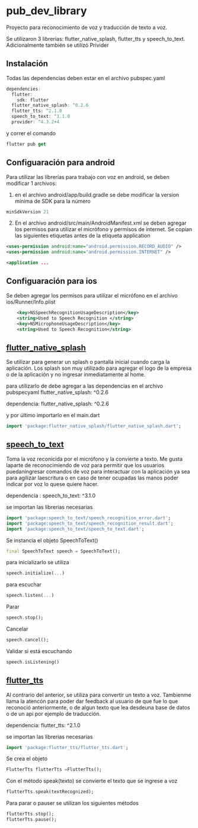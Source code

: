 # pub_dev_library

Proyecto para reconocimiento de voz y traducción de texto a voz.

Se utilizaron 3 librerias: flutter_native_splash, flutter_tts y speech_to_text.
Adicionalmente también se utilizó Privider

## Instalación

Todas las dependencias deben estar en el archivo pubspec.yaml

```dart
dependencies:
  flutter:
    sdk: flutter
  flutter_native_splash: ^0.2.6
  flutter_tts: ^2.1.0
  speech_to_text: ^3.1.0
  provider: ^4.3.2+4
```

y correr el comando

```dart
flutter pub get
```

## Configuaración para android

Para utilizar las librerías para trabajo con voz en android, se deben modificar 1 archivos:

1. en el archivo android/app/build.gradle se debe modificar la version mínima de SDK para la número

```dart
minSdkVersion 21
```

2. En el archivo android/src/main/AndroidManifest.xml se deben agregar los permisos para utilizar el micrófono y permisos de internet. Se copian las siguientes etiquetas antes de la etiqueta application

```xml
<uses-permission android:name="android.permission.RECORD_AUDIO" />
<uses-permission android:name="android.permission.INTERNET" />

<application ...
```

## Configuaración para ios

Se deben agregar los permisos para utilizar el micrófono en el archivo ios/Runner/Info.plist

```xml
	<key>NSSpeechRecognitionUsageDescription</key>
	<string>Used to Speech Recognition </string>
	<key>NSMicrophoneUsageDescription</key>
	<string>Used to Speech Recognition</string>
```

## [flutter_native_splash](https://pub.dev/packages/flutter_native_splash)

Se utilizar para generar un splash o pantalla inicial cuando carga la aplicación. Los splash son muy utilizado para agregar el logo de la empresa o de la aplicación y no ingresar inmediatamente al home.

para utilizarlo de debe agregar a las dependencias en el archivo pubspecyaml flutter_native_splash: ^0.2.6

dependencia: flutter_native_splash: ^0.2.6

y por último importarlo en el main.dart

```dart
import 'package:flutter_native_splash/flutter_native_splash.dart';
```

## [speech_to_text](https://pub.dev/packages/speech_to_text/)

Toma la voz reconicida por el micrófono y la convierte a texto. Me gusta laparte de reconocimiendo de voz para permitir que los usuarios puedaningresar
comandos de voz para interactuar con la aplicación ya sea para agilizar laescritura o en caso de tener ocupadas las manos poder indicar por voz lo quese
quiere hacer.

dependencia : speech_to_text: ^3.1.0

se importan las librerias necesarias

```dart
import 'package:speech_to_text/speech_recognition_error.dart';
import 'package:speech_to_text/speech_recognition_result.dart';
import 'package:speech_to_text/speech_to_text.dart';
```

Se instancia el objeto SpeechToText()

```dart
final SpeechToText speech = SpeechToText();
```

para inicializarlo se utiliza

```dart
speech.initialize(...)
```

para escuchar

```dart
speech.listen(...)
```

Parar

```dart
speech.stop();
```

Cancelar

```dart
speech.cancel();
```

Validar si está escuchando

```dart
speech.isListening()
```

## [flutter_tts](https://pub.dev/packages/flutter_tts/)

Al contrario del anterior, se utiliza para convertir un texto a voz. Tambienme llama la atencón para poder dar feedback al usuario de que fue lo que reconoció anteriormente, o de algun texto que lea desdeuna base de datos o de un api por ejemplo de traducción.

dependencia: flutter_tts: ^2.1.0

se importan las librerias necesarias

```dart
import 'package:flutter_tts/flutter_tts.dart';
```

Se crea el objeto

```dart
FlutterTts flutterTts =FlutterTts();
```

Con el método speak(texto) se convierte el texto que se ingrese a voz

```dart
flutterTts.speak(textRecognized);
```

Para parar o pauser se utilizan los siguientes métodos

```dart
flutterTts.stop();
flutterTts.pause();
```
